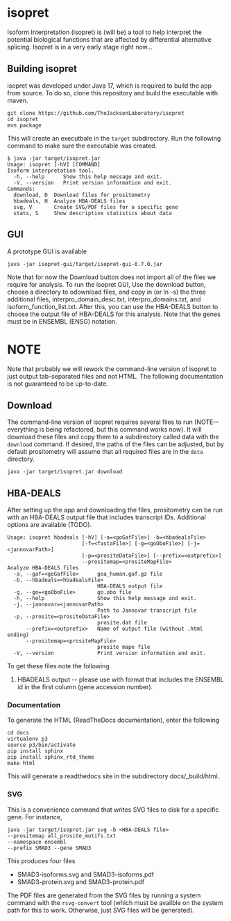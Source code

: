 # isopret

Isoform Interpretation (isopret) is (will be) a tool to help interpret the potential biological
functions that are affected by differential alternative splicing.  Isopret is in a very early stage
right now...

## Building isopret
isopret was developed under Java 17, which is required to build the app from source. To do so, clone this repository and
build the executable with maven.
```
git clone https://github.com/TheJacksonLaboratory/isopret
cd isopret
mvn package
```
This will create an executbale in the ``target`` subdirectory. Run the following command to make sure
the executable was created.
```
$ java -jar target/isopret.jar 
Usage: isopret [-hV] [COMMAND]
Isoform interpretation tool.
  -h, --help      Show this help message and exit.
  -V, --version   Print version information and exit.
Commands:
  download, D  Download files for prositometry
  hbadeals, H  Analyze HBA-DEALS files
  svg, V       Create SVG/PDF files for a specific gene
  stats, S     Show descriptive statistics about data
```

## GUI

A prototype GUI is available
```
java -jar isopret-gui/target/isopret-gui-0.7.0.jar
```

Note that for now the Download button does not import all of the files we require for analysis. To
run the isopret GUI, Use the download button, choose a directory to odownload files, and copy in (or ln -s)
the three additional files, interpro_domain_desc.txt, interpro_domains.txt, and isoform_function_list.txt.
After this, you can use the HBA-DEALS button to choose the output file of HBA-DEALS for this analysis.
Note that the genes must be in ENSEMBL (ENSG) notation.

# NOTE
Note that probably we will rework the command-line version of isopret to just output tab-separated files and not HTML.
The following documentation is not guaranteed to be up-to-date.

## Download

The command-line version of isopret requires several files to run (NOTE--everything is being refactored, but this command works now). It will download these files and copy them
to a subdirectory called data with the ``download`` command. If desired, the paths
of the files can be adjusted, but by default prositometry will assume that all
required files are in the ``data`` directory.
```
java -jar target/isopret.jar download
```

## HBA-DEALS

After setting up the app and downloading the files, prositometry can be run with an HBA-DEALS output file that
includes transcript IDs. Additional options are available (TODO).
```
Usage: isopret hbadeals [-hV] [-a=<goGafFile>] -b=<hbadealsFile>
                        [-f=<fastaFile>] [-g=<goOboFile>] [-j=<jannovarPath>]
                        [-p=<prositeDataFile>] [--prefix=<outprefix>]
                        --prositemap=<prositeMapFile>
Analyze HBA-DEALS files
  -a, --gaf=<goGafFile>      goa_human.gaf.gz file
  -b, --hbadeals=<hbadealsFile>
                             HBA-DEALS output file
  -g, --go=<goOboFile>       go.obo file
  -h, --help                 Show this help message and exit.
  -j, --jannovar=<jannovarPath>
                             Path to Jannovar transcript file
  -p, --prosite=<prositeDataFile>
                             prosite.dat file
      --prefix=<outprefix>   Name of output file (without .html ending)
      --prositemap=<prositeMapFile>
                             prosite mape file
  -V, --version              Print version information and exit.
```

To get these files note the following

1. HBADEALS output -- please use with format that includes the ENSEMBL id in the first column (gene accession number).


### Documentation

To generate the HTML (ReadTheDocs documentation), enter the following

```bazaar
cd docs
virtualenv p3
source p3/bin/activate
pip install sphinx
pip install sphinx_rtd_theme
make html
```
This will generate a readthedocs site in the subdirectory docs/_build/html.

### SVG

This is a convenience command that writes SVG files to disk for a specific gene. For instance,

```bazaar
java -jar target/isopret.jar svg -b <HBA-DEALS file>
--prositemap all_prosite_motifs.txt
--namespace ensembl
--prefix SMAD3 --gene SMAD3
```
This produces four files
 * SMAD3-isoforms.svg and SMAD3-isoforms.pdf    
 * SMAD3-protein.svg and SMAD3-protein.pdf  

The PDF files are generated from the SVG files by running a system command with the ``rsvg-convert`` tool (which must be availble on the
system path for this to work. Otherwise, just SVG files will be generated).
